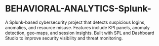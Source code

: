 # BEHAVIORAL-ANALYTICS-Splunk-
A Splunk-based cybersecurity project that detects suspicious logins, anomalies, and resource misuse. Features include KPI panels, anomaly detection, geo-maps, and session insights. Built with SPL and Dashboard Studio to improve security visibility and threat monitoring.
